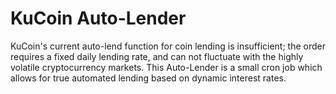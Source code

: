 # KuCoin Auto-Lender

KuCoin's current auto-lend function for coin lending is insufficient; the order requires a fixed daily lending rate, and can not fluctuate with the highly volatile cryptocurrency markets. This Auto-Lender is a small cron job which allows for true automated lending based on dynamic interest rates. 